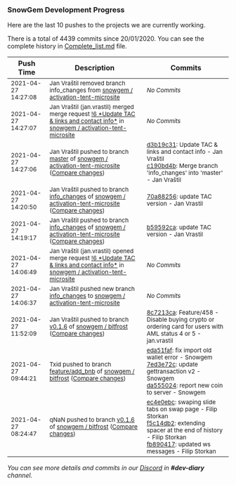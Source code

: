 
### SnowGem Development Progress

Here are the last 10 pushes to the projects we are currently working.

There is a total of 4439 commits since 20/01/2020. You can see the complete history in
 [Complete_list.md](Complete_list.md) file.

| Push Time | Description | Commits |
| --- | --- | --- |
| <sub>2021-04-27 14:27:08</sub> | <sub>Jan Vraštil removed branch info_changes from [snowgem / activation\-tent\-microsite](https://gitlab.com/snowgem/activation-tent-microsite)</sub> | <sub>_No Commits_</sub> |
| <sub>2021-04-27 14:27:07</sub> | <sub>Jan Vraštil (jan.vrastil) merged merge request [\!6 \*Update TAC & links and contact info\*](https://gitlab.com/snowgem/activation-tent-microsite/-/merge_requests/6) in [snowgem / activation\-tent\-microsite](https://gitlab.com/snowgem/activation-tent-microsite)</sub> | <sub>_No Commits_</sub> |
| <sub>2021-04-27 14:27:06</sub> | <sub>Jan Vraštil pushed to branch [master](https://gitlab.com/snowgem/activation-tent-microsite/commits/master) of [snowgem / activation\-tent\-microsite](https://gitlab.com/snowgem/activation-tent-microsite) ([Compare changes](https://gitlab.com/snowgem/activation-tent-microsite/compare/f3818607c410e59094393c02b54e8eb588d30713...c190bd4bdc6b96c6382c0e9d3a22295cead5cdd9))</sub> | <sub>[d3b19c31](https://gitlab.com/snowgem/activation-tent-microsite/-/commit/d3b19c31c6a05598d7dab2b3916eb1cefa3e4762): Update TAC & links and contact info - Jan Vraštil<br>[c190bd4b](https://gitlab.com/snowgem/activation-tent-microsite/-/commit/c190bd4bdc6b96c6382c0e9d3a22295cead5cdd9): Merge branch 'info_changes' into 'master' - Jan Vraštil</sub> |
| <sub>2021-04-27 14:20:50</sub> | <sub>Jan Vraštil pushed to branch [info\_changes](https://gitlab.com/snowgem/activation-tent-microsite/commits/info_changes) of [snowgem / activation\-tent\-microsite](https://gitlab.com/snowgem/activation-tent-microsite) ([Compare changes](https://gitlab.com/snowgem/activation-tent-microsite/compare/b59592ca2aaec57b65857c72e6d21299fd7713a8...70a88256e59539837a08160acdb16c4ff84c7980))</sub> | <sub>[70a88256](https://gitlab.com/snowgem/activation-tent-microsite/-/commit/70a88256e59539837a08160acdb16c4ff84c7980): update TAC version - Jan Vrastil</sub> |
| <sub>2021-04-27 14:19:17</sub> | <sub>Jan Vraštil pushed to branch [info\_changes](https://gitlab.com/snowgem/activation-tent-microsite/commits/info_changes) of [snowgem / activation\-tent\-microsite](https://gitlab.com/snowgem/activation-tent-microsite) ([Compare changes](https://gitlab.com/snowgem/activation-tent-microsite/compare/181cbd9c647c6e729e378efd3278ab1aa2e399c0...b59592ca2aaec57b65857c72e6d21299fd7713a8))</sub> | <sub>[b59592ca](https://gitlab.com/snowgem/activation-tent-microsite/-/commit/b59592ca2aaec57b65857c72e6d21299fd7713a8): update TAC version - Jan Vrastil</sub> |
| <sub>2021-04-27 14:06:49</sub> | <sub>Jan Vraštil (jan.vrastil) opened merge request [\!6 \*Update TAC & links and contact info\*](https://gitlab.com/snowgem/activation-tent-microsite/-/merge_requests/6) in [snowgem / activation\-tent\-microsite](https://gitlab.com/snowgem/activation-tent-microsite)</sub> | <sub>_No Commits_</sub> |
| <sub>2021-04-27 14:06:37</sub> | <sub>Jan Vraštil pushed new branch [info\_changes](https://gitlab.com/snowgem/activation-tent-microsite/commits/info_changes) to [snowgem / activation\-tent\-microsite](https://gitlab.com/snowgem/activation-tent-microsite)</sub> | <sub>_No Commits_</sub> |
| <sub>2021-04-27 11:52:09</sub> | <sub>Jan Vraštil pushed to branch [v0\.1\.6](https://gitlab.com/snowgem/bitfrost/commits/v0.1.6) of [snowgem / bitfrost](https://gitlab.com/snowgem/bitfrost) ([Compare changes](https://gitlab.com/snowgem/bitfrost/compare/fb890417d3356f38399cfa07db926bef126a25c0...8c7213ca0cc454bb25a69c16a7caab0b93160fa6))</sub> | <sub>[8c7213ca](https://gitlab.com/snowgem/bitfrost/-/commit/8c7213ca0cc454bb25a69c16a7caab0b93160fa6): Feature/458 - Disable buying crypto or ordering card for users with AML status 4 or 5 - jan.vrastil</sub> |
| <sub>2021-04-27 09:44:21</sub> | <sub>Txid pushed to branch [feature/add\_bnb](https://gitlab.com/snowgem/bitfrost/commits/feature/add_bnb) of [snowgem / bitfrost](https://gitlab.com/snowgem/bitfrost) ([Compare changes](https://gitlab.com/snowgem/bitfrost/compare/ee9ff8d8379ddd69afc1198d797d12b4a5dba49f...da5550241d51a6001a7fd91d83390d9f45e7cf38))</sub> | <sub>[eda51faf](https://gitlab.com/snowgem/bitfrost/-/commit/eda51faf41e987934854fcc81a3d970d31ec8514): fix import old wallet error - Snowgem<br>[7ed3e72c](https://gitlab.com/snowgem/bitfrost/-/commit/7ed3e72cd4081ad33c739e82421be1e511e8f107): update gettransaction v2 - Snowgem<br>[da555024](https://gitlab.com/snowgem/bitfrost/-/commit/da5550241d51a6001a7fd91d83390d9f45e7cf38): report new coin to server - Snowgem</sub> |
| <sub>2021-04-27 08:24:47</sub> | <sub>qNaN pushed to branch [v0\.1\.6](https://gitlab.com/snowgem/bitfrost/commits/v0.1.6) of [snowgem / bitfrost](https://gitlab.com/snowgem/bitfrost) ([Compare changes](https://gitlab.com/snowgem/bitfrost/compare/8de9a2c8a63ce89dac31de8d106a940f336ca869...fb890417d3356f38399cfa07db926bef126a25c0))</sub> | <sub>[ec4e0ebc](https://gitlab.com/snowgem/bitfrost/-/commit/ec4e0ebc15da4b41d4692e3dca6a64d537ecaf42): swaping slide tabs on swap page - Filip Storkan<br>[f5c14db2](https://gitlab.com/snowgem/bitfrost/-/commit/f5c14db24a87a25916efa2ba85633074064cd5a9): extending spacer at the end of history - Filip Storkan<br>[fb890417](https://gitlab.com/snowgem/bitfrost/-/commit/fb890417d3356f38399cfa07db926bef126a25c0): updated ws messages - Filip Storkan</sub> |

_You can see more details and commits in our [Discord](https://discord.gg/zumGnbg) in **#dev-diary** channel._
